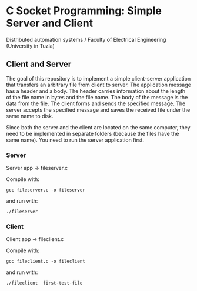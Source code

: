 # C Socket Programming: Simple Server and Client

Distributed automation systems / Faculty of Electrical Engineering (University in Tuzla)

## Client and Server

The goal of this repository is to implement a simple client-server application that transfers an arbitrary file from client to server. The application message has a header and a body. The header carries information about the length of the file name in bytes and the file name. The body of the message is the data from the file.
The client forms and sends the specified message. The server accepts the specified message and saves the received file under the same name to disk.

Since both the server and the client are located on the same computer, they need to be implemented in separate folders (because the files have the same name). You need to run the server application first.

### Server

Server app -> fileserver.c

Compile with:

```
gcc fileserver.c -o fileserver
```

and run with:

```
./fileserver
```

### Client

Client app -> fileclient.c

Compile with:

```
gcc fileclient.c -o fileclient
```

and run with:

```
./fileclient  first-test-file
```

